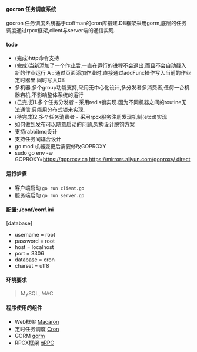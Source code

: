 #### gocron 任务调度系统
gocron 任务调度系统基于coffman的cron库搭建.DB框架采用gorm,底层的任务调度通过rpcx框架,client与server端的通信实现.

#### todo
 * (完成)http命令支持
 * (完成)当新添加了一个作业后.一直在运行的进程不会退出.而且不会自动载入新的作业运行  A : 通过页面添加作业时,直接通过addFunc操作写入当前的作业定时器里.同时写入DB
 * 多机器,多个group功能支持,采用无中心化设计,多分发者多消费者,任何一台机器宕机,不影响整体系统的运行
 *    (己完成)1.多个任务分发者 - 采用redis锁实现.因为不同机器之间的routine无法通信.只能用分布式锁来实现.
 *    (待完成)2.多个任务消费者 - 采用rpcx服务注册发现机制(etcd)实现
 * 如何做到发布可以随意启动的问题,架构设计脱钩方案
 * 支持rabbitmq设计
 * 支持任务间耦合设计
 * go mod 机器变更后需要修改GOPROXY
 * sudo go env -w GOPROXY=https://goproxy.cn,https://mirrors.aliyun.com/goproxy/,direct

#### 运行步骤

* 客户端启动
`go run client.go`
* 服务端启动
`go run server.go`

#### 配置: /conf/conf.ini
[database]
  * username = root
  * password = root
  * host     = localhost
  * port     = 3306
  * database = cron
  * charset  = utf8


#### 环境要求
>  MySQL, MAC

#### 程序使用的组件
* Web框架 [Macaron](http://go-macaron.com/)
* 定时任务调度 [Cron](https://github.com/jakecoffman/cron)
* GORM [gorm](https://github.com/go-gorm/gorm)
* RPCX框架 [gRPC](https://github.com/smallnest/rpcx)

